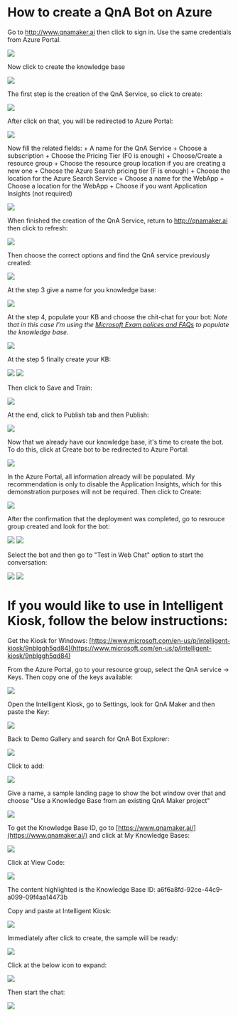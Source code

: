 # How to create a QnA Bot on Azure

Go to http://www.qnamaker.ai then click to sign in. Use the same credentials from Azure Portal.

<img src=../qna/pictures/1.png>

Now click to create the knowledge base

<img src=../qna/pictures/2.png>

The first step is the creation of the QnA Service, so click to create:

<img src=../qna/pictures/3.png>

After click on that, you will be redirected to Azure Portal:

<img src=../qna/pictures/4.png>

  Now fill the related fields:
		+ A name for the QnA Service
		+ Choose a subscription
		+ Choose the Pricing Tier (F0 is enough)
		+ Choose/Create a resource group
		+ Choose the resource group location if you are creating a new one
		+ Choose the Azure Search pricing tier (F is enough)
		+ Choose the location for the Azure Search Service
		+ Choose a name for the WebApp
		+ Choose a location for the WebApp
        + Choose if you want Application Insights (not required)

<img src=../qna/pictures/5.png>

When finished the creation of the QnA Service, return to http://qnamaker.ai then click to refresh:

<img src=../qna/pictures/6.png>

Then choose the correct options and find the QnA service previously created:

<img src=../qna/pictures/7.png>

At the step 3 give a name for you knowledge base:

<img src=../qna/pictures/8.png>

At the step 4, populate your KB and choose the chit-chat for your bot:
*Note that in this case I'm using the [Microsoft Exam polices and FAQs](https://www.microsoft.com/en-us/learning/certification-exam-policies.aspx) to populate the knowledge base.*

<img src=../qna/pictures/9.png>

At the step 5 finally create your KB:

<img src=../qna/pictures/10.png>

<img src=../qna/pictures/11.png>

Then click to Save and Train:

<img src=../qna/pictures/12.png>

At the end, click to Publish tab and then Publish:

<img src=../qna/pictures/13.png>

Now that we already have our knowledge base, it's time to create the bot. To do this, click at Create bot to be redirected to Azure Portal:

<img src=../qna/pictures/14.png>

In the Azure Portal, all information already will be populated. My recommendation is only to disable the Application Insights, which for this demonstration purposes will not be required. Then click to Create:

<img src=../qna/pictures/15.png>

After the confirmation that the deployment was completed, go to resrouce group created and look for the bot:

<img src=../qna/pictures/16.png>

<img src=../qna/pictures/17.png>

Select the bot and then go to "Test in Web Chat" option to start the conversation:

<img src=../qna/pictures/18.png>

<img src=../qna/pictures/19.png>

# If you would like to use in Intelligent Kiosk, follow the below instructions:

Get the Kiosk for Windows: [https://www.microsoft.com/en-us/p/intelligent-kiosk/9nblggh5qd84](https://www.microsoft.com/en-us/p/intelligent-kiosk/9nblggh5qd84)

From the Azure Portal, go to your resource group, select the QnA service -> Keys. Then copy one of the keys available:

<img src=../qna/pictures/20.png>

Open the Intelligent Kiosk, go to Settings, look for QnA Maker and then paste the Key:

<img src=../qna/pictures/21.png>

Back to Demo Gallery and search for QnA Bot Explorer:

<img src=../qna/pictures/22.png>

Click to add:

<img src=../qna/pictures/23.png>

Give a name, a sample landing page to show the bot window over that and choose "Use a Knowledge Base from an existing QnA Maker project"

<img src=../qna/pictures/24.png>

To get the Knowledge Base ID, go to [https://www.qnamaker.ai/](https://www.qnamaker.ai/) and click at My Knowledge Bases:

<img src=../qna/pictures/25.png>

Click at View Code:

<img src=../qna/pictures/26.png>

The content highlighted is the Knowledge Base ID: a6f6a8fd-92ce-44c9-a099-09f4aa14473b

Copy and paste at Intelligent Kiosk:

<img src=../qna/pictures/27.png>

Immediately after click to create, the sample will be ready:

<img src=../qna/pictures/28.png>

Click at the below icon to expand:

<img src=../qna/pictures/29.png>

Then start the chat:

<img src=../qna/pictures/30.png>